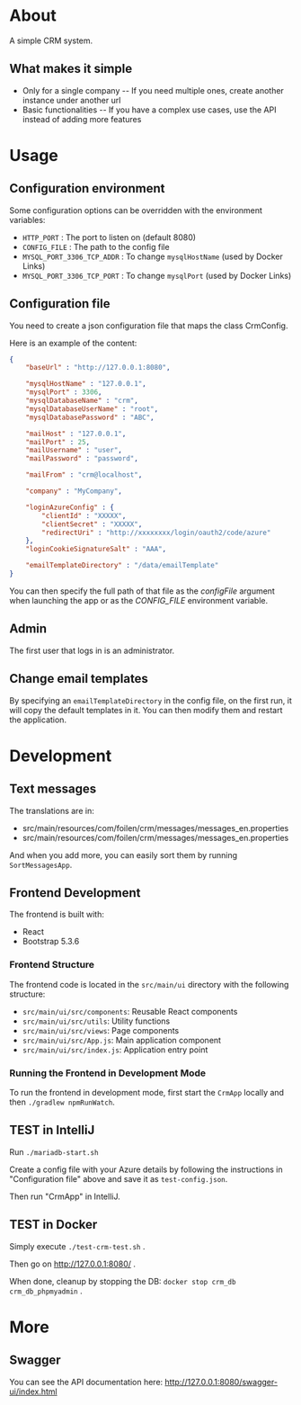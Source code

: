 # About

A simple CRM system.

## What makes it simple

- Only for a single company
-- If you need multiple ones, create another instance under another url
- Basic functionalities
-- If you have a complex use cases, use the API instead of adding more features

# Usage

## Configuration environment

Some configuration options can be overridden with the environment variables:

* `HTTP_PORT` : The port to listen on (default 8080)
* `CONFIG_FILE` : The path to the config file
* `MYSQL_PORT_3306_TCP_ADDR` : To change `mysqlHostName` (used by Docker Links)
* `MYSQL_PORT_3306_TCP_PORT` : To change `mysqlPort` (used by Docker Links)

## Configuration file

You need to create a json configuration file that maps the class CrmConfig.

Here is an example of the content:

```json
{
	"baseUrl" : "http://127.0.0.1:8080",

	"mysqlHostName" : "127.0.0.1",
	"mysqlPort" : 3306,
	"mysqlDatabaseName" : "crm",
	"mysqlDatabaseUserName" : "root",
	"mysqlDatabasePassword" : "ABC",

	"mailHost" : "127.0.0.1",
	"mailPort" : 25,
	"mailUsername" : "user",
	"mailPassword" : "password",

	"mailFrom" : "crm@localhost",

	"company" : "MyCompany",

	"loginAzureConfig" : {
		"clientId" : "XXXXX",
		"clientSecret" : "XXXXX",
		"redirectUri" : "http://xxxxxxxx/login/oauth2/code/azure"
	},
	"loginCookieSignatureSalt" : "AAA",

	"emailTemplateDirectory" : "/data/emailTemplate"
}
```

You can then specify the full path of that file as the *configFile* argument when launching the app or as the
*CONFIG_FILE* environment variable.

## Admin

The first user that logs in is an administrator.

## Change email templates

By specifying an `emailTemplateDirectory` in the config file, on the first run, it will copy the default 
templates in it. You can then modify them and restart the application.

# Development

## Text messages

The translations are in:
- src/main/resources/com/foilen/crm/messages/messages_en.properties
- src/main/resources/com/foilen/crm/messages/messages_en.properties

And when you add more, you can easily sort them by running `SortMessagesApp`.

## Frontend Development

The frontend is built with:
- React
- Bootstrap 5.3.6

### Frontend Structure

The frontend code is located in the `src/main/ui` directory with the following structure:

- `src/main/ui/src/components`: Reusable React components
- `src/main/ui/src/utils`: Utility functions
- `src/main/ui/src/views`: Page components
- `src/main/ui/src/App.js`: Main application component
- `src/main/ui/src/index.js`: Application entry point

### Running the Frontend in Development Mode

To run the frontend in development mode, first start the `CrmApp` locally and then `./gradlew npmRunWatch`.

## TEST in IntelliJ

Run `./mariadb-start.sh`

Create a config file with your Azure details by following the instructions in "Configuration file" above and save it as `test-config.json`.

Then run "CrmApp" in IntelliJ.

## TEST in Docker

Simply execute `./test-crm-test.sh` .

Then go on http://127.0.0.1:8080/ .

When done, cleanup by stopping the DB: `docker stop crm_db crm_db_phpmyadmin` .

# More

## Swagger

You can see the API documentation here: http://127.0.0.1:8080/swagger-ui/index.html
